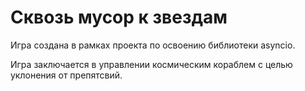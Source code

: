 # Сквозь мусор к звездам

Игра создана в рамках проекта по освоению библиотеки asyncio. 

Игра заключается в управлении космическим кораблем с целью уклонения от препятсвий.
